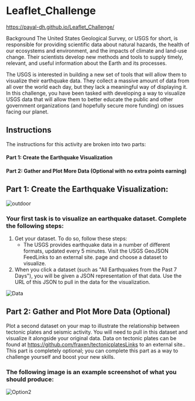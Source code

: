 # Leaflet_Challenge
https://payal-dh.github.io/Leaflet_Challenge/


Background
The United States Geological Survey, or USGS for short, is responsible for providing scientific data about natural hazards, the health of our ecosystems and environment, and the impacts of climate and land-use change. Their scientists develop new methods and tools to supply timely, relevant, and useful information about the Earth and its processes.

The USGS is interested in building a new set of tools that will allow them to visualize their earthquake data. They collect a massive amount of data from all over the world each day, but they lack a meaningful way of displaying it. In this challenge, you have been tasked with developing a way to visualize USGS data that will allow them to better educate the public and other government organizations (and hopefully secure more funding) on issues facing our planet.

## Instructions
The instructions for this activity are broken into two parts: 
  #### Part 1: Create the Earthquake Visualization
  #### Part 2: Gather and Plot More Data (Optional with no extra points earning)

## Part 1: Create the Earthquake Visualization:

![outdoor](https://user-images.githubusercontent.com/116124181/219547018-e856d84f-b509-4ac0-9a7f-6d0b7a896fef.png)

### Your first task is to visualize an earthquake dataset. Complete the following steps:
  1. Get your dataset. To do so, follow these steps:
      - The USGS provides earthquake data in a number of different formats, updated every 5 minutes. Visit the USGS GeoJSON FeedLinks to an external site. page and choose a dataset to visualize.
  2. When you click a dataset (such as "All Earthquakes from the Past 7 Days"), you will be given a JSON representation of that data. Use the URL of this JSON to pull in the data for the visualization. 
  
![Data](https://user-images.githubusercontent.com/116124181/219547265-b011ae4e-745d-47ef-87ed-5bf25c22ec5c.png)

## Part 2: Gather and Plot More Data (Optional)
Plot a second dataset on your map to illustrate the relationship between tectonic plates and seismic activity. You will need to pull in this dataset and visualize it alongside your original data. Data on tectonic plates can be found at https://github.com/fraxen/tectonicplatesLinks to an external site..
This part is completely optional; you can complete this part as a way to challenge yourself and boost your new skills.
### The following image is an example screenshot of what you should produce:      
![Option2](https://user-images.githubusercontent.com/116124181/219541283-0f9f5b12-8b3a-4218-8da2-f823b2bcf1f7.png)
